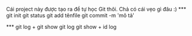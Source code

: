 Cái project này được tạo ra để tự học Git thôi.
Chả có cái vẹo gì đâu :)
*** git init
    git status
    git add tênfile
    git commit -m 'mô tả'

*** git log + git show
    git log
    git show + id log